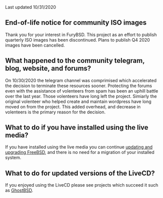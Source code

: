Last updated 10/31/2020

## End-of-life notice for community ISO images
Thank you for your interest in FuryBSD.  This project as an effort to publish quarterly ISO images has been discontinued.  Plans to publish Q4 2020 images have been cancelled.

## What happened to the community telegram, blog, website, and forums?
On 10/30/2020 the telegram channel was comprimised which accelerated the decision to terminate these resources sooner.  Protecting the forums even with the assistance of volenteers from spam has been an uphill battle over the last year.  Those volenteers have long left the project.  Simiarly the original volenteer who helped create and maintain wordpress have long moved on from the project.  This added overhead, and decrease in volenteers is the primary reason for the decision.  

## What to do if you have installed using the live media?
If you have installed using the live media you can continue [updating and upgrading FreeBSD](https://www.freebsd.org/doc/handbook/updating-upgrading.html), and there is no need for a migration of your installed system.  

## What to do for updated versions of the LiveCD?
If you enjoyed using the LiveCD please see projects which succeed it such as [GhostBSD](http://www.ghostbsd.org).
